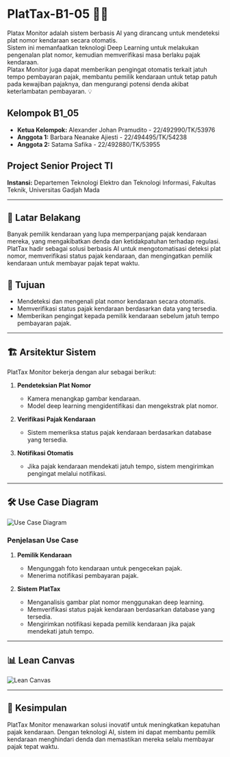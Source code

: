 # PlatTax-B1-05 🚗📸
Platax Monitor adalah sistem berbasis AI yang dirancang untuk mendeteksi plat nomor kendaraan secara otomatis.  
Sistem ini memanfaatkan teknologi Deep Learning untuk melakukan pengenalan plat nomor, kemudian memverifikasi masa berlaku pajak kendaraan.  
Platax Monitor juga dapat memberikan pengingat otomatis terkait jatuh tempo pembayaran pajak, membantu pemilik kendaraan untuk tetap patuh pada kewajiban pajaknya, dan mengurangi potensi denda akibat keterlambatan pembayaran. 💡  

## Kelompok B1_05
- **Ketua Kelompok:** Alexander Johan Pramudito - 22/492990/TK/53976  
- **Anggota 1:** Barbara Neanake Ajiesti - 22/494495/TK/54238  
- **Anggota 2:** Satama Safika - 22/492880/TK/53955  

## Project Senior Project TI
**Instansi:** Departemen Teknologi Elektro dan Teknologi Informasi, Fakultas Teknik, Universitas Gadjah Mada  

---

## 📌 Latar Belakang  
Banyak pemilik kendaraan yang lupa memperpanjang pajak kendaraan mereka, yang mengakibatkan denda dan ketidakpatuhan terhadap regulasi.  
PlatTax hadir sebagai solusi berbasis AI untuk mengotomatisasi deteksi plat nomor, memverifikasi status pajak kendaraan, dan mengingatkan pemilik kendaraan untuk membayar pajak tepat waktu.  

## 🎯 Tujuan  
- Mendeteksi dan mengenali plat nomor kendaraan secara otomatis.  
- Memverifikasi status pajak kendaraan berdasarkan data yang tersedia.  
- Memberikan pengingat kepada pemilik kendaraan sebelum jatuh tempo pembayaran pajak.  

---

## 🏗️ Arsitektur Sistem  
PlatTax Monitor bekerja dengan alur sebagai berikut:  
1. **Pendeteksian Plat Nomor**  
   - Kamera menangkap gambar kendaraan.  
   - Model deep learning mengidentifikasi dan mengekstrak plat nomor.  
   
2. **Verifikasi Pajak Kendaraan**  
   - Sistem memeriksa status pajak kendaraan berdasarkan database yang tersedia.  
   
3. **Notifikasi Otomatis**  
   - Jika pajak kendaraan mendekati jatuh tempo, sistem mengirimkan pengingat melalui notifikasi.  

---

## 🛠️ Use Case Diagram  
![Use Case Diagram](https://raw.githubusercontent.com/SatamaSafika/ProductName-B1-05/main/assets/Usecase_PlatTax.png)

### Penjelasan Use Case  
1. **Pemilik Kendaraan**  
   - Mengunggah foto kendaraan untuk pengecekan pajak.  
   - Menerima notifikasi pembayaran pajak.  
   
2. **Sistem PlatTax**  
   - Menganalisis gambar plat nomor menggunakan deep learning.  
   - Memverifikasi status pajak kendaraan berdasarkan database yang tersedia.  
   - Mengirimkan notifikasi kepada pemilik kendaraan jika pajak mendekati jatuh tempo.  

---

## 📊 Lean Canvas  
![Lean Canvas](https://raw.githubusercontent.com/SatamaSafika/ProductName-B1-05/main/assets/LeanCanvas.png)

---

## 🚀 Kesimpulan  
PlatTax Monitor menawarkan solusi inovatif untuk meningkatkan kepatuhan pajak kendaraan. Dengan teknologi AI, sistem ini dapat membantu pemilik kendaraan menghindari denda dan memastikan mereka selalu membayar pajak tepat waktu.
